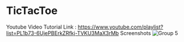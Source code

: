 # TicTacToe
Youtube Video Tutorial Link : https://www.youtube.com/playlist?list=PL1b73-6UjePBErkZRfkj-TVKU3MaX3rMb
Screenshots
![Group 5](https://github.com/CodeInKotLang/TicTacToe/assets/110901093/8e34b6ba-a6fd-42d5-af38-7ac980499e86)
